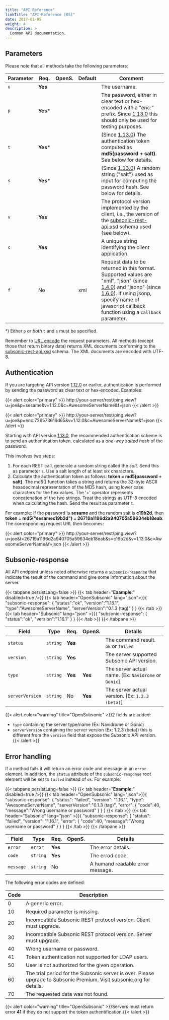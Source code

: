 ```yaml
---
title: "API Reference"
linkTitle: "API Reference [OS]"
date: 2017-01-05
weight: 4
description: >
  Common API documentation.
---
```


## Parameters

Please note that all methods take the following parameters:

| Parameter | Req. | OpenS. | Default | Comment |
| --- | --- | --- | --- | --- |
| `u` | **Yes** |   |     | The username. |
| `p` | **Yes*** |   |     | The password, either in clear text or hex-encoded with a "enc:" prefix. Since [1.13.0](../subsonic-versions) this should only be used for testing purposes. |
| `t` | **Yes*** |   |    | (Since [1.13.0](../subsonic-versions)) The authentication token computed as **md5(password + salt)**. See below for details. |
| `s` | **Yes*** |   |     | (Since [1.13.0](../subsonic-versions)) A random string ("salt") used as input for computing the password hash. See below for details. |
| `v` | **Yes** |   |    | The protocol version implemented by the client, i.e., the version of the [subsonic-rest-api.xsd](../subsonic-versions) schema used (see below). |
| `c` | **Yes** |   |    | A unique string identifying the client application. |
| `f` | No  |   | xml | Request data to be returned in this format. Supported values are "xml", "json" (since [1.4.0](../subsonic-versions)) and "jsonp" (since [1.6.0](../subsonic-versions)). If using jsonp, specify name of javascript callback function using a `callback` parameter. |

*) Either `p` or *both* `t` and `s` must be specified.

Remember to [URL encode](http://www.w3schools.com/tags/ref_urlencode.asp) the request parameters. All methods (except those that return binary data) returns XML documents conforming to the [subsonic-rest-api.xsd](../subsonic-versions) schema. The XML documents are encoded with UTF-8.

## Authentication

If you are targeting API version [1.12.0](../subsonic-versions) or earlier, authentication is performed by sending the password as clear text or hex-encoded. Examples:

{{< alert color="primary" >}} http://your-server/rest/ping.view?u=joe&p=sesame&v=1.12.0&c=AwesomeServerName&f=json {{< /alert >}}

{{< alert color="primary" >}} http://your-server/rest/ping.view?u=joe&p=enc:736573616d65&v=1.12.0&c=AwesomeServerName&f=json {{< /alert >}}

Starting with API version [1.13.0](../subsonic-versions), the recommended authentication scheme is to send an authentication token, calculated as a *one-way salted hash* of the password.

This involves two steps:

1. For each REST call, generate a random string called the *salt*. Send this as parameter `s`.
    Use a salt length of at least six characters.
2. Calculate the authentication token as follows: **token = md5(password + salt)**. The md5() function takes a string and returns the 32-byte ASCII hexadecimal representation of the MD5 hash, using lower case characters for the hex values. The '+' operator represents concatenation of the two strings. Treat the strings as UTF-8 encoded when calculating the hash. Send the result as parameter `t`.

For example: if the password is **sesame** and the random salt is **c19b2d**, then **token = md5("sesamec19b2d") = 26719a1196d2a940705a59634eb18eab**. The corresponding request URL then becomes:

{{< alert color="primary" >}} http://your-server/rest/ping.view?u=joe&t=26719a1196d2a940705a59634eb18eab&s=c19b2d&v=1.13.0&c=AwesomeServerName&f=json {{< /alert >}}

## Subsonic-response

All API endpoint unless noted otherwise returns a [`subsonic-response`](../responses/subsonic-response) that indicate the result of the command and give some information about the server.

{{< tabpane persistLang=false >}}
{{< tab header="**Example**:" disabled=true />}}
{{< tab header="OpenSubsonic" lang="json">}}{
  "subsonic-response": {
    "status":"ok",
    "version":"1.16.1",
    "type":"AwesomeServerName",
    "serverVersion":"0.1.3 (tag)"
  }
}
{{< /tab >}}
{{< tab header="Subsonic" lang="json" >}}{
  "subsonic-response": {
    "status":"ok",
    "version":"1.16.1"
  }
}
{{< /tab >}}
{{< /tabpane >}}

| Field |  Type | Req. | OpenS. | Details |
| --- | --- | --- | --- | --- |
| `status` | `string` | **Yes** |     | The command result. `ok` or `failed` |
| `version` | `string` | **Yes** |     | The server supported Subsonic API version. |
| `type` | `string` | **Yes** | **Yes**    | The server actual name. [Ex: `Navidrome` or `Gonic`] |
| `serverVersion` | `string` | No | **Yes**    | The server actual version. [Ex: `1.2.3 (beta)`] |

{{< alert color="warning" title="OpenSubsonic" >}}2 fields are added:

- `type` containing the server type/name (Ex: Navidrome or Gonic)
- `serverVersion` containing the server version (Ex: 1.2.3 (beta)) this is different from the `version` field that expose the Subsonic API version.
{{< /alert >}}

## Error handling

If a method fails it will return an error code and message in an `error` element. In addition, the `status` attribute of the `subsonic-response` root element will be set to `failed` instead of `ok`. For example:

{{< tabpane persistLang=false >}}
{{< tab header="**Example**:" disabled=true />}}
{{< tab header="OpenSubsonic" lang="json">}}{
  "subsonic-response": {
    "status": "failed",
    "version": "1.16.1",
    "type": "AwesomeServerName",
    "serverVersion":"0.1.3 (tag)",
    "error": {
        "code":40,
        "message":"Wrong username or password"
    }
  }
}
{{< /tab >}}
{{< tab header="Subsonic" lang="json" >}}{
  "subsonic-response": {
    "status": "failed",
    "version": "1.16.1",
    "error": {
        "code":40,
        "message":"Wrong username or password"
    }
  }
}
{{< /tab >}}
{{< /tabpane >}}

| Field | Type | Req. | OpenS. | Details |
| --- | --- | --- | --- | --- |
| `error` | `error` | **Yes** |     | The error details. |
| `code` | `string` | **Yes** |     | The errod code. |
| `message` | `string` | No |    | A humand readable error message. |

The following error codes are defined:

| Code | Description |
| --- | --- |
| 0   | A generic error. |
| 10  | Required parameter is missing. |
| 20  | Incompatible Subsonic REST protocol version. Client must upgrade. |
| 30  | Incompatible Subsonic REST protocol version. Server must upgrade. |
| 40  | Wrong username or password. |
| 41  | Token authentication not supported for LDAP users. |
| 50  | User is not authorized for the given operation. |
| 60  | The trial period for the Subsonic server is over. Please upgrade to Subsonic Premium. Visit subsonic.org for details. |
| 70  | The requested data was not found. |

{{< alert color="warning" title="OpenSubsonic" >}}Servers must return error **41** if they do not support the token authentification.{{< /alert >}}
